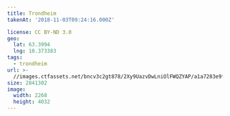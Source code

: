 ```yaml
---
title: Trondheim
takenAt: '2018-11-03T09:24:16.000Z'

license: CC BY-ND 3.0
geo:
  lat: 63.3994
  lng: 10.373383
tags:
  - trondheim
url: >-
  //images.ctfassets.net/bncv3c2gt878/2Xy9UazvDwLniOlFWQZYAP/a1a7283e9fc641c187affd3f49cf930d/trondheim_30761622397_o
size: 2841302
image:
  width: 2268
  height: 4032
---
```

